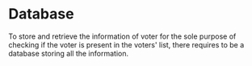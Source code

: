 # Database

To store and retrieve the information of voter for the sole
purpose of checking if the voter is present in the voters' list,
there requires to be a database storing all the information.

